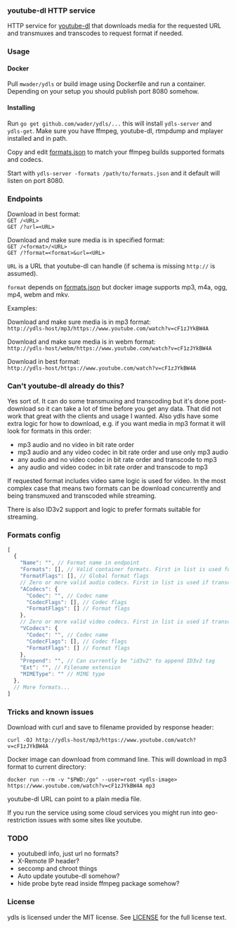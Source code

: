 ### youtube-dl HTTP service

HTTP service for [youtube-dl](https://yt-dl.org) that downloads media for
the requested URL and transmuxes and transcodes to request format if needed.

### Usage

#### Docker

Pull `mwader/ydls` or build image using Dockerfile and run a container. Depending on
your setup you should publish port 8080 somehow.

#### Installing

Run `go get github.com/wader/ydls/...` this  will install `ydls-server` and
`ydls-get`. Make sure you have ffmpeg, youtube-dl, rtmpdump and mplayer
installed and in path.

Copy and edit [formats.json](formats.json) to match your ffmpeg builds
supported formats and codecs.

Start with `ydls-server -formats /path/to/formats.json` and it default will listen
on port 8080.

### Endpoints

Download in best format:  
`GET /<URL>`  
`GET /?url=<URL>`  

Download and make sure media is in specified format:  
`GET /<format>/<URL>`  
`GET /?format=<format>&url=<URL>`

`URL` is a URL that youtube-dl can handle (if schema is missing `http://` is assumed).

`format` depends on [formats.json](formats.json) but docker image supports mp3, m4a,
ogg, mp4, webm and mkv.

Examples:

Download and make sure media is in mp3 format:  
`http://ydls-host/mp3/https://www.youtube.com/watch?v=cF1zJYkBW4A`

Download and make sure media is in webm format:  
`http://ydls-host/webm/https://www.youtube.com/watch?v=cF1zJYkBW4A`

Download in best format:  
`http://ydls-host/https://www.youtube.com/watch?v=cF1zJYkBW4A`

### Can't youtube-dl already do this?

Yes sort of. It can do some transmuxing and transcoding but it's done post-download
so it can take a lot of time before you get any data. That did not work that great
with the clients and usage I wanted. Also ydls have some extra logic for how to
download, e.g. if you want media in mp3 format it will look for formats in this
order:

- mp3 audio and no video in bit rate order
- mp3 audio and any video codec in bit rate order and use only mp3 audio
- any audio and no video codec in bit rate order and transcode to mp3
- any audio and video codec in bit rate order and transcode to mp3

If requested format includes video same logic is used for video. In the most
complex case that means two formats can be download concurrently and being
transmuxed and transcoded while streaming.

There is also ID3v2 support and logic to prefer formats suitable for streaming.

### Formats config

```javascript
[
  {
    "Name": "", // Format name in endpoint
    "Formats": [], // Valid container formats. First in list is used for muxing
    "FormatFlags": [], // Global format flags
    // Zero or more valid audio codecs. First in list is used if transcoding is needed
    "ACodecs": {
      "Codec": "", // Codec name
      "CodecFlags": [], // Codec flags
      "FormatFlags": [] // Format flags
    },
    // Zero or more valid video codecs. First in list is used if transcoding is needed
    "VCodecs": {
      "Codec": "", // Codec name
      "CodecFlags": [], // Codec flags
      "FormatFlags": [] // Format flags
    },
    "Prepend": "", // Can currently be "id3v2" to append ID3v2 tag
    "Ext": "", // Filename extension
    "MIMEType": "" // MIME type
  },
  // More formats...
]
```

### Tricks and known issues

Download with curl and save to filename provided by response header:

`curl -OJ http://ydls-host/mp3/https://www.youtube.com/watch?v=cF1zJYkBW4A`

Docker image can download from command line. This will download in mp3 format
to current directory:

`docker run --rm -v "$PWD:/go" --user=root <ydls-image> https://www.youtube.com/watch?v=cF1zJYkBW4A mp3`

youtube-dl URL can point to a plain media file.

If you run the service using some cloud services you might run into geo-restriction
issues with some sites like youtube.

### TODO

- youtubedl info, just url no formats?
- X-Remote IP header?
- seccomp and chroot things
- Auto update youtube-dl somehow?
- hide probe byte read inside ffmpeg package somehow?

### License

ydls is licensed under the MIT license. See [LICENSE](LICENSE) for the full license text.
